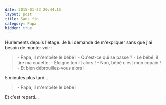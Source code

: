 ```yaml
---
date: 2015-01-23 20:44:15
layout: post
title: Sans fin
category: Papa
hidden: true
---
```


Hurlements depuis l'étage. Je lui demande de m'expliquer sans que j'ai besoin de monter voir :

> \- Papa, il m'embête le bébé !
> \- Qu'est-ce qui se passe ?
> \- Le bébé, il tire ma couette.
> \- Éloigne ton lit alors !
> \- Non, bébé c'est mon copain !
> \- Et bien débrouillez-vous alors !

5 minutes plus tard...

> \- Papa, il m'embête le bébé !

Et c'est reparti...

